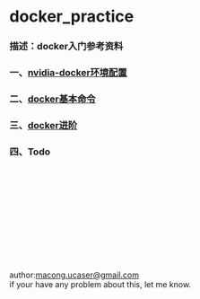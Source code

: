 # docker_practice  
### 描述：docker入门参考资料  

### 一、[nvidia-docker环境配置](nvidia-docker.md)  
### 二、[docker基本命令](https://github.com/dddfgkl/docker_practice/blob/master/first_page.md)  
### 三、[docker进阶](https://github.com/dddfgkl/docker_practice/blob/master/second_page.md)
### 四、Todo  
&nbsp;  
&nbsp;  
&nbsp;  
&nbsp;  
&nbsp;  
&nbsp;  
&nbsp;  
&nbsp;  
&nbsp;  
&nbsp;  

author:macong.ucaser@gmail.com  
if your have any problem about this, let me know.  
